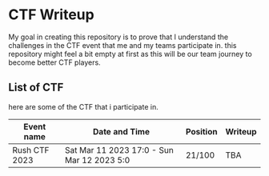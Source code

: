 # CTF Writeup

My goal in creating this repository is to prove that I understand the challenges in the CTF event that me and my teams participate in. this repository might feel a bit empty at first as this will be our team journey to become better CTF players.

## List of CTF

here are some of the CTF that i participate in.

| Event name    | Date and Time                              | Position | Writeup |
| ------------- | ------------------------------------------ | -------- | ------- |
| Rush CTF 2023 | Sat Mar 11 2023 17:0 - Sun Mar 12 2023 5:0 | 21/100   | TBA     |
